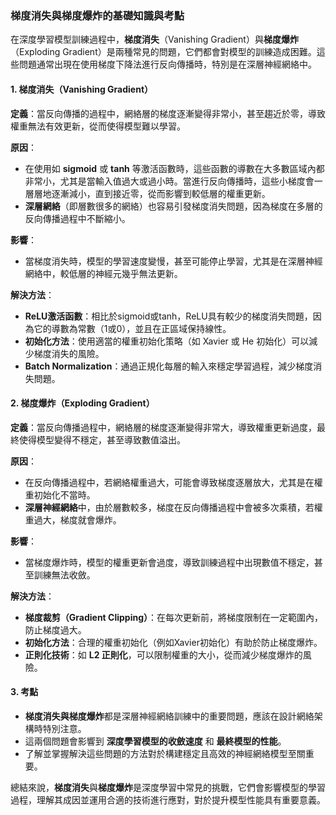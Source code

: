 ### 梯度消失與梯度爆炸的基礎知識與考點

在深度學習模型訓練過程中，**梯度消失**（Vanishing Gradient）與**梯度爆炸**（Exploding Gradient）是兩種常見的問題，它們都會對模型的訓練造成困難。這些問題通常出現在使用梯度下降法進行反向傳播時，特別是在深層神經網絡中。

#### 1. 梯度消失（Vanishing Gradient）

**定義**：當反向傳播的過程中，網絡層的梯度逐漸變得非常小，甚至趨近於零，導致權重無法有效更新，從而使得模型難以學習。

**原因**：

- 在使用如 **sigmoid** 或 **tanh** 等激活函數時，這些函數的導數在大多數區域內都非常小，尤其是當輸入值過大或過小時。當進行反向傳播時，這些小梯度會一層層地逐漸減小，直到接近零，從而影響到較低層的權重更新。
- **深層網絡**（即層數很多的網絡）也容易引發梯度消失問題，因為梯度在多層的反向傳播過程中不斷縮小。

**影響**：

- 當梯度消失時，模型的學習速度變慢，甚至可能停止學習，尤其是在深層神經網絡中，較低層的神經元幾乎無法更新。

**解決方法**：

- **ReLU激活函數**：相比於sigmoid或tanh，ReLU具有較少的梯度消失問題，因為它的導數為常數（1或0），並且在正區域保持線性。
- **初始化方法**：使用適當的權重初始化策略（如 Xavier 或 He 初始化）可以減少梯度消失的風險。
- **Batch Normalization**：通過正規化每層的輸入來穩定學習過程，減少梯度消失問題。

#### 2. 梯度爆炸（Exploding Gradient）

**定義**：當反向傳播過程中，網絡層的梯度逐漸變得非常大，導致權重更新過度，最終使得模型變得不穩定，甚至導致數值溢出。

**原因**：

- 在反向傳播過程中，若網絡權重過大，可能會導致梯度逐層放大，尤其是在權重初始化不當時。
- **深層神經網絡**中，由於層數較多，梯度在反向傳播過程中會被多次乘積，若權重過大，梯度就會爆炸。

**影響**：

- 當梯度爆炸時，模型的權重更新會過度，導致訓練過程中出現數值不穩定，甚至訓練無法收斂。

**解決方法**：

- **梯度裁剪（Gradient Clipping）**：在每次更新前，將梯度限制在一定範圍內，防止梯度過大。
- **初始化方法**：合理的權重初始化（例如Xavier初始化）有助於防止梯度爆炸。
- **正則化技術**：如 **L2 正則化**，可以限制權重的大小，從而減少梯度爆炸的風險。

#### 3. 考點

- **梯度消失與梯度爆炸**都是深層神經網絡訓練中的重要問題，應該在設計網絡架構時特別注意。
- 這兩個問題會影響到 **深度學習模型的收斂速度** 和 **最終模型的性能**。
- 了解並掌握解決這些問題的方法對於構建穩定且高效的神經網絡模型至關重要。

總結來說，**梯度消失**與**梯度爆炸**是深度學習中常見的挑戰，它們會影響模型的學習過程，理解其成因並運用合適的技術進行應對，對於提升模型性能具有重要意義。